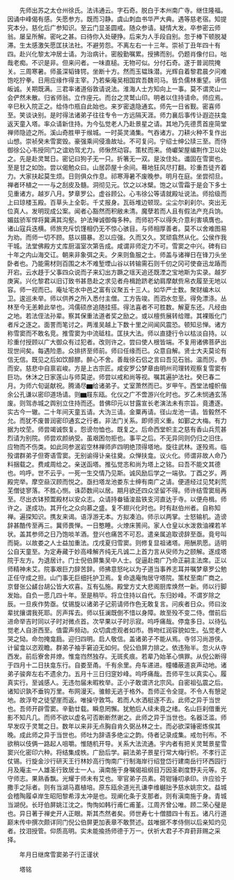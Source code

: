 <!-- { "loadSidebar": true } -->
　　先师出苏之太仓州徐氏。法讳通云。字石奇。脱白于本州南广寺。继住隆福。因诵中峰偈有感。矢愿参方。既而习静。虞山刺血书华严大典。遇等慈老宿。知提究本分。慈化后广参知识。至云门显圣圆戒。随众参请。疑情大发。卒参密云师翁。屡呈所解。密叱之甚。曰待你入处硬挣。后来为人手段自别。忽于棒下顿脱凝滞。生太感激矢愿匡扶法社。不避劳怨。不离左右一十三年。崇祯丁丑年四十有四。赴兴化黎太冲居士请。为治病计。密殷勤嘱累。授拂而别。仍题肖像付曰。咄哉老痴。不识是非。但来问者。一味直槌。无物可似。分付石奇。遂于普润院掩关。三周寒暑。师虽深韬锋锷。坐断十方。然而玉韫珠潜。光辉自着黎君晨夕问难饱吃狞拳。日用应缘作得主宰。乃若柴庵吴相国宾吾魏司马。皆负儒林重望。谛信皈诚。关期既满。三君率诸道俗敦请说法。淮海人士方知向上一事。莫不谓灵山一会俨然未散。归省师翁。立作座元。而台之灵鹫山印。明者以住持请命。师应焉。辛巳秋入院正之。给侍巾瓶自此始也。来岁密退隐通玄。师先一日省觐。密喜师至。笑谈诀别。是时得法诸弟子往往专令一方远隔天涯。师力襄后事传讣遐迩扶龛返天童入塔。率众请新住持。为今弘觉老人乃赴景星之请。其地乃先德贯首座简堂禅师隐迹之所。溪山奇胜甲于缑城。一时英灵涌集。气吞诸方。刀耕火种不复作出山想。崇祯癸未雪窦毁。豪强乘间侵渔故址。不可复问。宁绍士绅公牍三至。而侍御徐公心韦授同门之谊劝驾尤力。师愀然动容。策杖而来。倚巘架屋编荆作卫以处之。先是赴灵鹫日。密记曰狗子无一只。折箸无一双。是汝住处。谶固在雪窦也。至是甘之如饴。尝以偈勉众曰。山居茆屋十余间。蓦地狂风尽打翻。珍重吾徒齐着力。大家扶起莫生烦。日则俱众作息。祁寒溽暑不废晚参。明月在庭。坐尝彻旦。禅者环植之一一与之刮皮及髓。洞彻见元。饮之以冰檗。饱之以雪霜于是会下多士见重诸方。越岁八月。梦章罗公。虚谷顾公。心韦徐公等请就殿址说法。师拾级而上曰琼楼玉殿。百草头上全彰。千丈报身。瓦砾堆边顿现。尘尘尔刹刹尔。突出无位真人。发明现成公案。闻者心豁然而积敝未清。魔孽若而人且有假法产充兵饷。媚兹骄军悍将冀满其沟壑。护法殚诚御侮多种。而师初不以得失介意利害填膺也。诸山寇兵迭横。师旅充斥饥馑相仍无不惊心骇目。与师相厚善者。莫不以舍难图易为劝。而师一切不顾。慈以摄暴。忍以应强。久而又久。冥顽翕然从化。公侯作我干城。法堂佛殿方丈库厨湢室次第告成。咸谓非师定力不可。雪窦之中兴。碑有曰十年之内山海交讧。朝来非象弭之夫。夕来则鱼服之士。师盖与诸禅日在锋刀头坐卧者也。乃能需材则百围之木不难堑堙山谷以转输需石则千仞之冈可使奋迅龙蹖而开宕。云水趍于父事四众说而子来幻出方蹶之瑶天追还既湮之宝地斯为实录。越岁庚寅。兴化黎君以旧订致书甚恳赴之求见者舟楫跄跻老幼肩摩献赀帛衣履至无地以容。师一视而已。庵址宅水中邑之富有议聚五十三人。如华严士数。聚财编木以卫。逡巡未举。师以供养之所入悉付主僧。工方告竣。而泗水忽至。得免漂涤。丛林至今无恙赖此举也。鸿儒硕彦追随挂搭。得法喜者不可胜数。解夏东还。凡经由之地。若法侄法孙辈。察其保重法道者奖之励之。或以檀赀展转给赠。其裸贩化门者斥之逐之。面詈而笔讨之。两淮吴越上下数十里之间闻风震恐。顿知忌惮。诸方称雪窦而不敢名竞。推雪窦为中流砥柱。匡扶大法。师以直捷行令以枯淡自持。以珍重付授顾以广大御众有过犯者。改则许之。尝曰使人根皆端。不复用诸佛菩萨出现世间矣。每遇险患。众排挤至师前。师曰任缘而已。众意自解。贤士大夫莫论有信无信。既见之后如饮醇醪。醉心不舍。善哉徐石侣之言曰吾见石翁。温而厉。恭而安。慈悲中自禀岩峻。方是上古宗匠。咸安罗公梦章由明州司理转观察复雪窦有巨功。休沐之日家莲山与师莫逆。师尝以戒和尚等视。嘱其遍护法社。癸巳春二月。为师六旬诞献祝。腾涌尽▆给诸弟子。丈室萧然而已。岁甲午。西堂法幢帜偕余公孔谦以密印道场请。则▆屐东瓯。化仪之广不啻游兴化时也。岁乙未悯通玄荡废。则驾赤城之舆别立住持而还。昔佛印元以甘露宣长老演法未有宗旨。竟遭逐。实古今一辙。二十年间天童五请。大沩三请。金粟再请。径山龙池一请。皆毅然不允。而犹不废普润密印通玄之行者。非法门关系。即师资义重。如鄞之大梅。有力据为坟茔。师尝竭诚恢复。怨谤勿恤也。既复之。后命西堂帜主之慈有香山兵荒甚烈请为别院。师尝欢颜纳受。虽艰困勿拒也。事平之后。不无异同则仍归之旧住。应物而不伤类。如此同参泯岩空林禅师庐四明绝顶得塔地。旋往武林。遂殁焉。临殁谓群弟子但寄语雪窦。无别谕得讣亲往奠。众惮扶龛。议火化。师谓非故人命乃料捆载之。费咸周给之。亲送函塔。推弘觉忞和尚为塔上之铭。曰吾不能文其德也。呜呼。世不云乎。一死一生交情乃见斯。诚风励后学之一端欤。丁酉之岁。两殿完举。摩空赑汉顾而悦之。亟扫塔龙池娄东士绅有南广之请。便道经过见梵刹荒芜僧徒寥落。不胜心恻。诛茆数间以居。期月欲还四众坚留不得。师许结雪窦局再至。尽出衣钵预鬻殿材以安众志。众请持畚锸浚盐铁支河直达于寺。以便舟楫。师许之。遂成功。其开化之众向慕之盛。复不翅兴化时也。时有赵伯州者。自称知禅。遍探知识。携友来谒。语浮游无本。方拟凑泊。师示以两掌。士怒输机。造谤辞甚酷传至再三。冀师畏惮。一日憨睡。火燎床篑间。家人仓皇以水泼救油裸若羊状。盖其参师之日乃饱啖羊酒。登兴也痛苦不可忍。遣亲属追取谤辞至亟。竟号叫而毙。以故娄之人士益加重法。戊戌夏归雪窦。则修复显祖诸塔。用酬夙愿。适明公自天童至。为定寿藏于妙高峰解齐纯无凡诚二上首力言从臾师为之颐解。遂成塔院于左方。为退居计。门士倪伯屏集吴中人士。促逼赴南广乃命正嗣主法席。正以师精神未艾。院事艰巨力辞苦辞。师拂意怒叱以为子道当事养志耳并嘱梦章罗公勉正任守成之担。山门事无巨细托护卫焉。复命退庵恂居守塔院。策杖至南广商之。京督张公鹾台胡公皆大欢喜。互有弘施。殿堂方丈大悲阁厨库焕然一新。师以行脚发始。自负一愿几四十年。至是稍毕。将立住持以自代。东归妙峰。不谓岁除之辰。一旦疾作势亟。仗锡旋以诸弟子记莂请师作色无敢复言。问疾者日众。师曰汝辈扰攘谓我死耶。厉声挥去。师以狂澜既倒不惜以身障。故至殁不变二侍。僧前后进命举吉时同以子时对微点首。次早果以子时示寂。呜呼痛哉。停龛多日。以待弘觉老人自浙西至。值雷声频动。众切虞虑观者如市。唇吻红润容貌如生。弘觉老人哭之恸。命勿掩龛扃。迎归四明。启人敬信。盖诸弟子不能从焉。寺邻习尚游侠。计留龛以恣观瞻。群弟子袖手窘迫无如何。倪公伯屏力排之。依违殆半。忽火从寺西发。前后寮舍并燎。惟龛岿然独存。无斑炙痕。若辈乃始革心惧罪。从倪公断得于四月十二日扶龛东行。自娄至甬。千有余里。舟车递进。幢幡蔽道哀声动地。诸弟子骏奔左右不遗余力。五月十三日归窆妙峰。呜呼痛哉。吾师平生以真实心。履真实行。至诚感人。无违勿届未暇枚举。正小子敢谓济北宗风。自密祖弘震之后。诸知识孰不垂钩万里。布网漫天。骓鲸无逃于格外。吾师正令全提。不令人有憩足地。故浮夸之徒望崖而返。唯操守敦笃。若而人水洒梃逐不去。此师之异于当世也。吾师开辟雪窦。辛勤廿载。瞬息罔懈。犹勉后人续未竟之绪。名山巨刹借重光影不知凡几。而师不欲以虚名可否断断然谢之。此师之异于当世也。名器泛滥。师早发叹于灵鹫之日。数年以来非无点胸自肯久弼丛林之士。而必欲深锤密炼俟其晚。成此师之异于当世也。师吐为辞语多绝尘之韵。侍者记录成集。戒勿刊布。不欲稍以伎俩一路起人咀嚼。惟随机开导。关系大法流通。宇内者有把关灵鹫景星雪窦兴化密印六种。将结集成帙。广励后学。嗣法弟子景星行常大梅行帜。不孝行正仗锡。行旋金沙行研天王行林妙高行恂南广行制海岸行绍登岱行建南岳行环西园行月及庵主一人雄圣行致居士一人。滇南施于身嘱偈祖纲目万因圣剃度野夫元等。克守师志。果熟香飘。光耀于师未有艾也。宰官弟子员素。荷钳锤叨承印。许应验于撒手之际者。则有当湖马嘉植培。原东瓯余道光孔谦李维樾拙予慈水姚宗文。益城会稽陶履卓岸生昭阳黎希淳太冲是也。现阐化条于支那者。则有滇南施于身。青城当湖倪。长玗伯屏姚江沈之。恂恂如韩行甫仁甫堇。江周齐曾公唯。顾二荣心璧是也。异日著于禅史开人正眼。斯其杰然者矣。师世寿七十僧腊四十有五。诸凡行道巅末传中撰次颇详同门倪公伯屏更加表章不敢赘述。兹唯据不孝侍侧以后亲知灼见者。抆泪授管。仰质高明。实未能揄扬师德于万一。伏祈大君子不弃葑菲赐之采择。

　　年月日继席雪窦弟子行正谨状

　　塔铭

